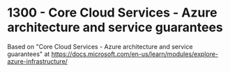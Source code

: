 # 1300 - Core Cloud Services - Azure architecture and service guarantees

Based on "Core Cloud Services - Azure architecture and service guarantees" at https://docs.microsoft.com/en-us/learn/modules/explore-azure-infrastructure/
